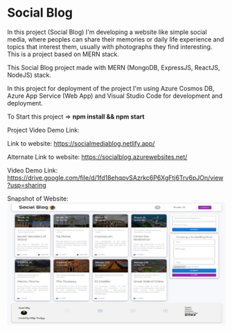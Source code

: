 # Social Blog

In this project (Social Blog) I'm developing a website like simple social media, where peoples can share their memories or daily life experience and topics that interest them, usually with photographs they find interesting. This is a project based on MERN stack.

This Social Blog project made with MERN (MongoDB, ExpressJS, ReactJS, NodeJS) stack. 

In this project for deployment of the project I'm using Azure Cosmos DB, Azure App Service (Web App) and Visual Studio Code for development and deployment.

To Start this project => **npm install && npm start**

Project Video Demo Link: 

Link to website: https://socialmediablog.netlify.app/

Alternate Link to website: https://socialblog.azurewebsites.net/

Video Demo Link: https://drive.google.com/file/d/1fd18ehqpvSAzrkc6P6XgFtj6Trv6pJOn/view?usp=sharing

Snapshot of Website:
![Social Blog](home.JPG)
